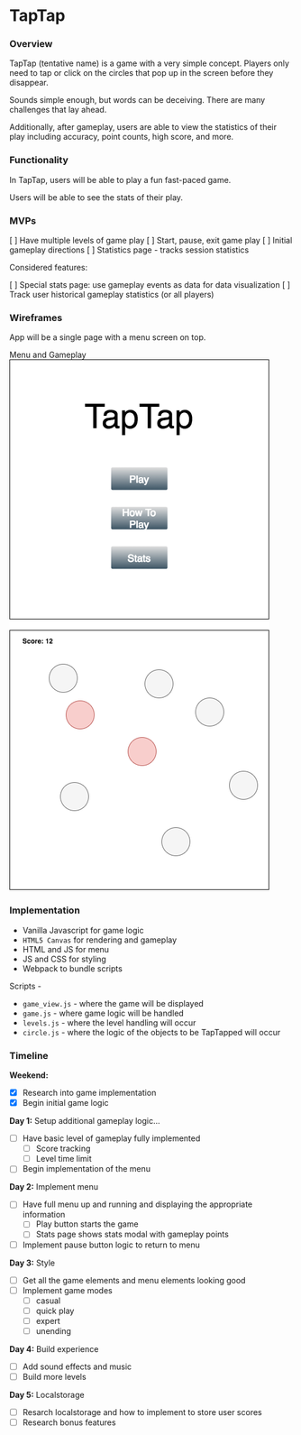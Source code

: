 # TapTap

### Overview

TapTap (tentative name) is a game with a very simple concept. Players only need to tap or click on the circles that pop up in the screen before they disappear.

Sounds simple enough, but words can be deceiving. There are many challenges that lay ahead.

Additionally, after gameplay, users are able to view the statistics of their play including accuracy, point counts, high score, and more.

### Functionality

In TapTap, users will be able to play a fun fast-paced game.

Users will be able to see the stats of their play.

### MVPs

[ ] Have multiple levels of game play
[ ] Start, pause, exit game play
[ ] Initial gameplay directions
[ ] Statistics page - tracks session statistics

Considered features:

[ ] Special stats page: use gameplay events as data for data visualization
[ ] Track user historical gameplay statistics (or all players)

### Wireframes

App will be a single page with a menu screen on top.

Menu and Gameplay
![wireframes](./proposal/jsproject.png)

### Implementation

- Vanilla Javascript for game logic
- `HTML5 Canvas` for rendering and gameplay
- HTML and JS for menu
- JS and CSS for styling
- Webpack to bundle scripts

Scripts -
- `game_view.js` - where the game will be displayed
- `game.js` - where game logic will be handled
- `levels.js` - where the level handling will occur
- `circle.js` - where the logic of the objects to be TapTapped will occur

### Timeline

**Weekend:**
- [x] Research into game implementation
- [x] Begin initial game logic

**Day 1:** Setup additional gameplay logic...
- [ ] Have basic level of gameplay fully implemented
  - [ ] Score tracking
  - [ ] Level time limit
- [ ] Begin implementation of the menu

**Day 2:** Implement menu
- [ ] Have full menu up and running and displaying the appropriate information
  - [ ] Play button starts the game
  - [ ] Stats page shows stats modal with gameplay points
- [ ] Implement pause button logic to return to menu

**Day 3:** Style
- [ ] Get all the game elements and menu elements looking good
- [ ] Implement game modes
  - [ ] casual
  - [ ] quick play
  - [ ] expert
  - [ ] unending

**Day 4:** Build experience
- [ ] Add sound effects and music
- [ ] Build more levels

**Day 5:** Localstorage
- [ ] Resarch localstorage and how to implement to store user scores
- [ ] Research bonus features
